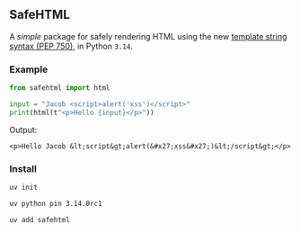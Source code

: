 ## SafeHTML

A *simple* package for safely rendering HTML using the new [template string syntax (PEP 750)](https://peps.python.org/pep-0750/), in Python `3.14`.

### Example

```python
from safehtml import html

input = "Jacob <script>alert('xss')</script>"
print(html(t"<p>Hello {input}</p>"))
```

Output:
```plaintext
<p>Hello Jacob &lt;script&gt;alert(&#x27;xss&#x27;)&lt;/script&gt;</p>
```

### Install

```bash
uv init
```

```bash
uv python pin 3.14.0rc1
```

```bash
uv add safehtml
```